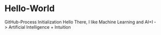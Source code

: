 # Hello-World
GitHub-Process Initialization
Hello There, I like Machine Learning and AI+I -> Artificial Intelligence + Intuition
